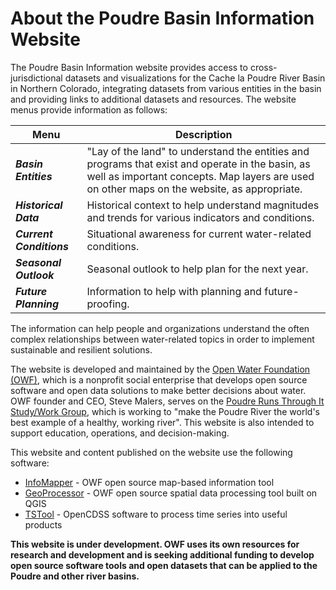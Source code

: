 # About the Poudre Basin Information Website #

The Poudre Basin Information website provides access to cross-jurisdictional
datasets and visualizations for the Cache la Poudre River Basin in Northern Colorado,
integrating datasets from various entities in the basin and providing
links to additional datasets and resources.
The website menus provide information as follows:

| **Menu** | **Description** |
| -- | -- |
| ***Basin Entities*** | "Lay of the land" to understand the entities and programs that exist and operate in the basin, as well as important concepts.  Map layers are used on other maps on the website, as appropriate. |
| ***Historical Data*** | Historical context to help understand magnitudes and trends for various indicators and conditions. | 
| ***Current Conditions*** | Situational awareness for current water-related conditions. |
| ***Seasonal Outlook*** | Seasonal outlook to help plan for the next year. |
| ***Future Planning*** | Information to help with planning and future-proofing. |

The information can help people and organizations understand the often complex
relationships between water-related topics in order to implement sustainable and resilient solutions.

The website is developed and maintained by the [Open Water Foundation (OWF)](http://openwaterfoundation.org),
which is a nonprofit social enterprise
that develops open source software and open data solutions to make better decisions about water.
OWF founder and CEO, Steve Malers, serves on the 
[Poudre Runs Through It Study/Work Group](https://watercenter.colostate.edu/prti/),
which is working to "make the Poudre River the world's best example of a healthy, working river".
This website is also intended to support education, operations, and decision-making.

This website and content published on the website use the following software:

* [InfoMapper](http://software.openwaterfoundation.org/infomapper/latest/doc-user) - OWF open source map-based information tool
* [GeoProcessor](http://software.openwaterfoundation.org/geoprocessor/latest/doc-user/) - OWF open source spatial data processing tool built on QGIS
* [TSTool](http://opencdss.state.co.us/opencdss/tstool/) - OpenCDSS software to process time series into useful products

**This website is under development.  OWF uses its own resources for research and development and is
seeking additional funding to develop open source software tools and open datasets that
can be applied to the Poudre and other river basins.**

